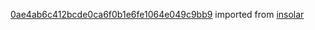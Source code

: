 [0ae4ab6c412bcde0ca6f0b1e6fe1064e049c9bb9](https://github.com/insolar/insolar/commit/0ae4ab6c412bcde0ca6f0b1e6fe1064e049c9bb9) imported from [insolar](https://github.com/insolar/insolar)
